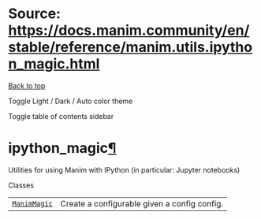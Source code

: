 # Source: https://docs.manim.community/en/stable/reference/manim.utils.ipython_magic.html

[Back to top](#)

Toggle Light / Dark / Auto color theme

Toggle table of contents sidebar

ipython\_magic[¶](#module-manim.utils.ipython_magic "Link to this heading")
===========================================================================

Utilities for using Manim with IPython (in particular: Jupyter notebooks)

Classes

|  |  |
| --- | --- |
| [`ManimMagic`](manim.utils.ipython_magic.ManimMagic.html#manim.utils.ipython_magic.ManimMagic "manim.utils.ipython_magic.ManimMagic") | Create a configurable given a config config. |